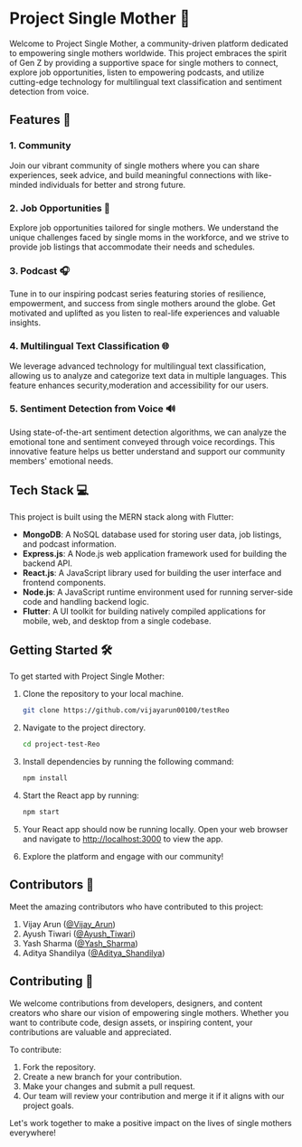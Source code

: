 # Project Single Mother 🌟

Welcome to Project Single Mother, a community-driven platform dedicated to empowering single mothers worldwide. This project embraces the spirit of Gen Z by providing a supportive space for single mothers to connect, explore job opportunities, listen to empowering podcasts, and utilize cutting-edge technology for multilingual text classification and sentiment detection from voice.

## Features 🚀

### 1. Community
Join our vibrant community of single mothers where you can share experiences, seek advice, and build meaningful connections with like-minded individuals for better and strong future.

### 2. Job Opportunities 💼
Explore job opportunities tailored for single mothers. We understand the unique challenges faced by single moms in the workforce, and we strive to provide job listings that accommodate their needs and schedules.

### 3. Podcast 🎧
Tune in to our inspiring podcast series featuring stories of resilience, empowerment, and success from single mothers around the globe. Get motivated and uplifted as you listen to real-life experiences and valuable insights.

### 4. Multilingual Text Classification 🌐
We leverage advanced technology for multilingual text classification, allowing us to analyze and categorize text data in multiple languages. This feature enhances security,moderation and accessibility for our users.

### 5. Sentiment Detection from Voice 🔊
Using state-of-the-art sentiment detection algorithms, we can analyze the emotional tone and sentiment conveyed through voice recordings. This innovative feature helps us better understand and support our community members' emotional needs.

## Tech Stack 💻

This project is built using the MERN stack along with Flutter:

- **MongoDB**: A NoSQL database used for storing user data, job listings, and podcast information.
- **Express.js**: A Node.js web application framework used for building the backend API.
- **React.js**: A JavaScript library used for building the user interface and frontend components.
- **Node.js**: A JavaScript runtime environment used for running server-side code and handling backend logic.
- **Flutter**: A UI toolkit for building natively compiled applications for mobile, web, and desktop from a single codebase.

## Getting Started 🛠️

To get started with Project Single Mother:

1. Clone the repository to your local machine.
   ```bash
   git clone https://github.com/vijayarun00100/testReo
   ```

2. Navigate to the project directory.
   ```bash
   cd project-test-Reo
   ```

3. Install dependencies by running the following command:
   ```bash
   npm install
   ```

4. Start the React app by running:
   ```bash
   npm start
   ```

5. Your React app should now be running locally. Open your web browser and navigate to [http://localhost:3000](http://localhost:3000) to view the app.

6. Explore the platform and engage with our community!

## Contributors 👥

Meet the amazing contributors who have contributed to this project:

1. Vijay Arun ([@Vijay_Arun](https://github.com/vijayarun00100))
2. Ayush Tiwari ([@Ayush_Tiwari](https://github.com/ayushtiw))
3. Yash Sharma ([@Yash_Sharma](https://github.com/thedevyash))
4. Aditya Shandilya ([@Aditya_Shandilya](https://github.com/adityagaz))

## Contributing 🤝

We welcome contributions from developers, designers, and content creators who share our vision of empowering single mothers. Whether you want to contribute code, design assets, or inspiring content, your contributions are valuable and appreciated.

To contribute:

1. Fork the repository.
2. Create a new branch for your contribution.
3. Make your changes and submit a pull request.
4. Our team will review your contribution and merge it if it aligns with our project goals.

Let's work together to make a positive impact on the lives of single mothers everywhere!

